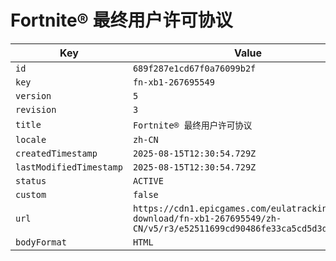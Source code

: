 # Fortnite® 最终用户许可协议

| Key | Value |
| --- | ----- |
| `id` | `689f287e1cd67f0a76099b2f` |
| `key` | `fn-xb1-267695549` |
| `version` | `5` |
| `revision` | `3` |
| `title` | `Fortnite® 最终用户许可协议` |
| `locale` | `zh-CN` |
| `createdTimestamp` | `2025-08-15T12:30:54.729Z` |
| `lastModifiedTimestamp` | `2025-08-15T12:30:54.729Z` |
| `status` | `ACTIVE` |
| `custom` | `false` |
| `url` | `https://cdn1.epicgames.com/eulatracking-download/fn-xb1-267695549/zh-CN/v5/r3/e52511699cd90486fe33ca5cd5d3db94.pdf` |
| `bodyFormat` | `HTML` |
